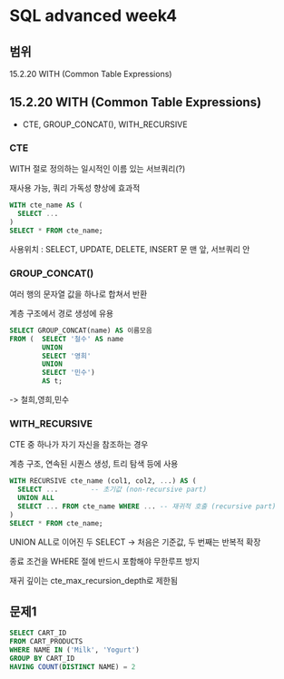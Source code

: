 # SQL advanced week4
## 범위
15.2.20 WITH (Common Table Expressions)

## 15.2.20 WITH (Common Table Expressions)

- CTE, GROUP_CONCAT(), WITH_RECURSIVE

### CTE
WITH 절로 정의하는 일시적인 이름 있는 서브쿼리(?)

재사용 가능, 쿼리 가독성 향상에 효과적

```SQL
WITH cte_name AS (
  SELECT ...
)
SELECT * FROM cte_name;
```
사용위치 : SELECT, UPDATE, DELETE, INSERT 문 맨 앞, 서브쿼리 안

### GROUP_CONCAT()
여러 행의 문자열 값을 하나로 합쳐서 반환

계층 구조에서 경로 생성에 유용

```SQL
SELECT GROUP_CONCAT(name) AS 이름모음
FROM (  SELECT '철수' AS name
        UNION
        SELECT '영희'
        UNION
        SELECT '민수')
        AS t;
```
-> 철희,영희,민수

### WITH_RECURSIVE
CTE 중 하나가 자기 자신을 참조하는 경우

계층 구조, 연속된 시퀀스 생성, 트리 탐색 등에 사용

```SQL
WITH RECURSIVE cte_name (col1, col2, ...) AS (
  SELECT ...        -- 초기값 (non-recursive part)
  UNION ALL
  SELECT ... FROM cte_name WHERE ... -- 재귀적 호출 (recursive part)
)
SELECT * FROM cte_name;
```
UNION ALL로 이어진 두 SELECT -> 처음은 기준값, 두 번째는 반복적 확장

종료 조건을 WHERE 절에 반드시 포함해야 무한루프 방지

재귀 깊이는 cte_max_recursion_depth로 제한됨

## 문제1
```SQL
SELECT CART_ID
FROM CART_PRODUCTS
WHERE NAME IN ('Milk', 'Yogurt')
GROUP BY CART_ID
HAVING COUNT(DISTINCT NAME) = 2
```
